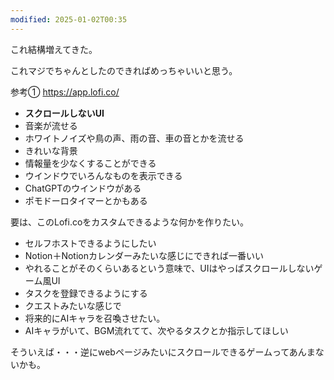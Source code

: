 ```yaml
---
modified: 2025-01-02T00:35
---
```

  

これ結構増えてきた。

  

これマジでちゃんとしたのできればめっちゃいいと思う。

参考① https://app.lofi.co/

- **スクロールしないUI**  
- 音楽が流せる  
- ホワイトノイズや鳥の声、雨の音、車の音とかを流せる  
- きれいな背景  
- 情報量を少なくすることができる  
- ウインドウでいろんなものを表示できる  
- ChatGPTのウインドウがある  
- ポモドーロタイマーとかもある  

要は、このLofi.coをカスタムできるような何かを作りたい。

- セルフホストできるようにしたい  
- Notion＋Notionカレンダーみたいな感じにできれば一番いい  
- やれることがそのくらいあるという意味で、UIはやっぱスクロールしないゲーム風UI  
- タスクを登録できるようにする  
- クエストみたいな感じで  
- 将来的にAIキャラを召喚させたい。  
- AIキャラがいて、BGM流れてて、次やるタスクとか指示してほしい  

そういえば・・・逆にwebページみたいにスクロールできるゲームってあんまないかも。